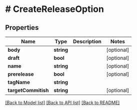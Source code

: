 # # CreateReleaseOption

## Properties

Name | Type | Description | Notes
------------ | ------------- | ------------- | -------------
**body** | **string** |  | [optional]
**draft** | **bool** |  | [optional]
**name** | **string** |  | [optional]
**prerelease** | **bool** |  | [optional]
**tagName** | **string** |  |
**targetCommitish** | **string** |  | [optional]

[[Back to Model list]](../../README.md#models) [[Back to API list]](../../README.md#endpoints) [[Back to README]](../../README.md)
